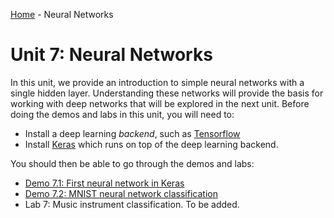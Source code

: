 [Home](../sequence.md) - Neural Networks

# Unit 7:  Neural Networks

In this unit, we provide an introduction to simple neural networks
with a single hidden layer.  Understanding these networks will provide the
basis for working with deep networks that will be explored in the next unit.
Before doing the demos and labs in this unit, you will need to:
*  Install a deep learning *backend*, such as [Tensorflow](https://www.tensorflow.org/install/)
*  Install [Keras](https://keras.io/#installation) which runs on top of the
deep learning backend.

You should then be able to go through the demos and labs:
* [Demo 7.1: First neural network in Keras](./synthetic.ipynb)
* [Demo 7.2: MNIST neural network classification](./mnist_neural.ipynb)
* Lab 7:  Music instrument classification.  To be added.


